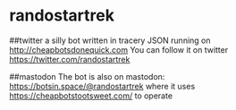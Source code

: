 # randostartrek

##twitter
a silly bot written in tracery JSON running on http://cheapbotsdonequick.com
You can follow it on twitter https://twitter.com/randostartrek

##mastodon
The bot is also on mastodon: https://botsin.space/@randostartrek where it uses https://cheapbotstootsweet.com/ to operate
